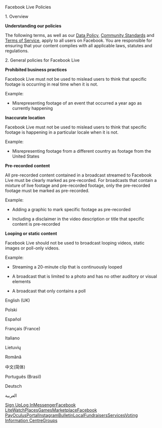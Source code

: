 Facebook Live Policies

1\. Overview

**Understanding our policies**

The following terms, as well as our [Data Policy](https://www.facebook.com/about/privacy/), [Community Standards](https://www.facebook.com/communitystandards/) and [Terms of Service](https://www.facebook.com/legal/terms), apply to all users on Facebook. You are responsible for ensuring that your content complies with all applicable laws, statutes and regulations.

2\. General policies for Facebook Live

**Prohibited business practices**

Facebook Live must not be used to mislead users to think that specific footage is occurring in real time when it is not.

Example:

*   Misrepresenting footage of an event that occurred a year ago as currently happening

**Inaccurate location**

Facebook Live must not be used to mislead users to think that specific footage is happening in a particular locale when it is not.

Example:

*   Misrepresenting footage from a different country as footage from the United States

**Pre-recorded content**

All pre-recorded content contained in a broadcast streamed to Facebook Live must be clearly marked as pre-recorded. For broadcasts that contain a mixture of live footage and pre-recorded footage, only the pre-recorded footage must be marked as pre-recorded.

Example:

*   Adding a graphic to mark specific footage as pre-recorded

*   Including a disclaimer in the video description or title that specific content is pre-recorded

**Looping or static content**

Facebook Live should not be used to broadcast looping videos, static images or poll-only videos.

Example:

*   Streaming a 20-minute clip that is continuously looped

*   A broadcast that is limited to a photo and has no other auditory or visual elements

*   A broadcast that only contains a poll

English (UK)

Polski

Español

Français (France)

Italiano

Lietuvių

Română

中文(简体)

Português (Brasil)

Deutsch

العربية

[Sign Up](https://www.facebook.com/reg/)[Log In](https://www.facebook.com/login/)[Messenger](https://l.facebook.com/l.php?u=https%3A%2F%2Fmessenger.com%2F&h=AT25p8I6hqx5GpueGoDFfZDJzZ9_sdERk4a4nocLXDFP16HeS0DPjTuGOoxkn9_N6ZW73SQp61sZXgAhP31bLnlWKVjC2ERCn_uuBv-MQDPwlOQ6IxhbpQeBDLP9IkT7pBo7fl_5C7K1_1c8pOOJ198O9hoo3troZkzV7g)[Facebook Lite](https://www.facebook.com/lite/)[Watch](https://en-gb.facebook.com/watch/)[Places](https://www.facebook.com/places/)[Games](https://www.facebook.com/games/)[Marketplace](https://www.facebook.com/marketplace/)[Facebook Pay](https://pay.facebook.com/)[Oculus](https://l.facebook.com/l.php?u=https%3A%2F%2Fwww.oculus.com%2F&h=AT25p8I6hqx5GpueGoDFfZDJzZ9_sdERk4a4nocLXDFP16HeS0DPjTuGOoxkn9_N6ZW73SQp61sZXgAhP31bLnlWKVjC2ERCn_uuBv-MQDPwlOQ6IxhbpQeBDLP9IkT7pBo7fl_5C7K1_1c8pOOJ198O9hoo3troZkzV7g)[Portal](https://portal.facebook.com/)[Instagram](https://l.facebook.com/l.php?u=https%3A%2F%2Fwww.instagram.com%2F&h=AT25p8I6hqx5GpueGoDFfZDJzZ9_sdERk4a4nocLXDFP16HeS0DPjTuGOoxkn9_N6ZW73SQp61sZXgAhP31bLnlWKVjC2ERCn_uuBv-MQDPwlOQ6IxhbpQeBDLP9IkT7pBo7fl_5C7K1_1c8pOOJ198O9hoo3troZkzV7g)[Bulletin](https://www.bulletin.com/)[Local](https://www.facebook.com/local/lists/245019872666104/)[Fundraisers](https://www.facebook.com/fundraisers/)[Services](https://www.facebook.com/biz/directory/)[Voting Information Centre](https://www.facebook.com/votinginformationcenter/?entry_point=c2l0ZQ%3D%3D)[Groups](https://www.facebook.com/groups/explore/)